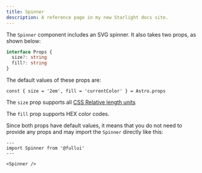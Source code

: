 ```yaml
---
title: Spinner
description: A reference page in my new Starlight docs site.
---
```


The `Spinner` component includes an SVG spinner. It also takes two props, as shown below:

```ts
interface Props {
  size?: string
  fill?: string
}
```

The default values of these props are:

```astro
const { size = '2em', fill = 'currentColor' } = Astro.props
```
The `size` prop supports all [CSS Relative length units](https://www.w3schools.com/cssref/css_units.php)

The `fill` prop supports HEX color codes.


Since both props have default values, it means that you do not need to provide any props and may import the `Spinner` directly like this:

```astro
---
import Spinner from '@fullui'
---

<Spinner />
```

